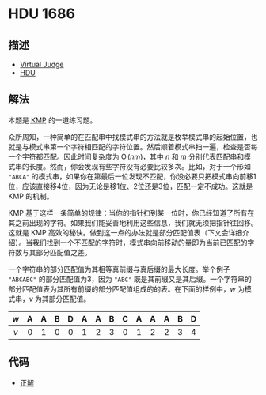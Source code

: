 # HDU 1686

## 描述

- [Virtual Judge](https://vjudge.net/problem/HDU-1686)
- [HDU](http://acm.hdu.edu.cn/showproblem.php?pid=1686)

## 解法

本题是 <abbr title="Knuth-Morris-Pratt 算法">KMP</abbr> 的一道练习题。

众所周知，一种简单的在匹配串中找模式串的方法就是枚举模式串的起始位置，也就是与模式串第一个字符相匹配的字符位置。然后顺着模式串扫一遍，检查是否每一个字符都匹配。因此时间复杂度为 $\operatorname{O}(n m)$，其中 $n$ 和 $m$ 分别代表匹配串和模式串的长度。然而，你会发现有些字符没有必要比较多次。比如，对于一个形如 `"ABCA"` 的模式串，如果你在第最后一位发现不匹配，你没必要只把模式串向前移1位，应该直接移4位，因为无论是移1位、2位还是3位，匹配一定不成功。这就是 KMP 的机制。

KMP 基于这样一条简单的规律：当你的指针扫到某一位时，你已经知道了所有在其之前出现的字符。如果我们能妥善地利用这些信息，我们就无须把指针往回移。这就是 KMP 高效的秘诀。做到这一点的办法就是部分匹配值表（下文会详细介绍）。当我们找到一个不匹配的字符时，模式串向前移动的量即为当前已匹配的字符数与其部分匹配值之差。

一个字符串的部分匹配值为其相等真前缀与真后缀的最大长度。举个例子 `"ABCABC"` 的部分匹配值为3，因为 `"ABC"` 既是其前缀又是其后缀。一个字符串的部分匹配值表为其所有前缀的部分匹配值组成的的表。在下面的样例中，$w$ 为模式串，$v$ 为其部分匹配值。

|  $w$  |   A   |   A   |   B   |   D   |   A   |   A   |   B   |   C   |   A   |   A   |   A   |   B   |   D   |
| :---: | :---: | :---: | :---: | :---: | :---: | :---: | :---: | :---: | :---: | :---: | :---: | :---: | :---: |
|  $v$  |   0   |   1   |   0   |   0   |   1   |   2   |   3   |   0   |   1   |   2   |   2   |   3   |   4   |

## 代码

- [正解](HDU.1686.0.cpp)
